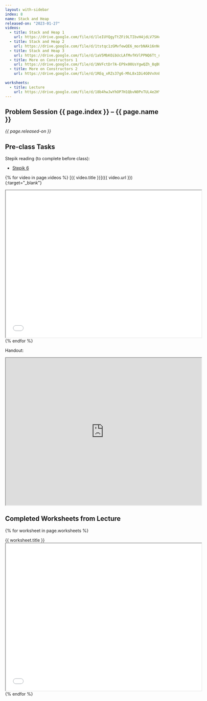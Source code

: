 ```yaml
---
layout: with-sidebar
index: 8
name: Stack and Heap
released-on: "2023-01-27"
videos:
  - title: Stack and Heap 1
    url: https://drive.google.com/file/d/1leIUYQgyTtZFi9LTIbvH4jdLV7SHcf3W
  - title: Stack and Heap 2
    url: https://drive.google.com/file/d/1tstqc1zGMvfewQE6_morbNAk16nNqnXv
  - title: Stack and Heap 3
    url: https://drive.google.com/file/d/1aV5MbKOibUcLAfMvfKVlPPNQ6Tt_n9Z4
  - title: More on Constructors 1
    url: https://drive.google.com/file/d/1NVFctDr7A-EP9x00UsYgwQZh_8qBUPCv
  - title: More on Constructors 2
    url: https://drive.google.com/file/d/1REq_xRZs37g6-MhL8x1Di4G0VvXnBa8y
  
worksheets:
  - title: Lecture
    url: https://drive.google.com/file/d/18b4hwJwYhOP7H1QbvN0PxTUL4e2HYI0S
---
```


## Problem Session {{ page.index }} – {{ page.name }}

_{{ page.released-on }}_

## Pre-class Tasks

Stepik reading (to complete before class):
- [Stepik 6](https://stepik.org/lesson/573911/step/1?unit=568501)

{% for video in page.videos %}
[{{ video.title }}]({{ video.url }}){:target="_blank"}

<iframe src="{{ video.url }}/preview" width="640" height="480" allow="autoplay"></iframe>
{% endfor %}

Handout:

<iframe src="https://drive.google.com/file/d/1wub2JYXpNlKiC8cN8HiwGOCA3Zk5yMbk/preview" width="640" height="480" allow="autoplay"></iframe>

## Completed Worksheets from Lecture

{% for worksheet in page.worksheets %}
<div class="worksheetBox">
{{ worksheet.title }}
<br>
<iframe src="{{ worksheet.url }}/preview" width="640" height="480" allow="autoplay"></iframe>
</div>
{% endfor %}